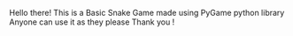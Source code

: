 Hello there!
This is a Basic Snake Game made using PyGame python library
Anyone can use it as they please
Thank you ! 
